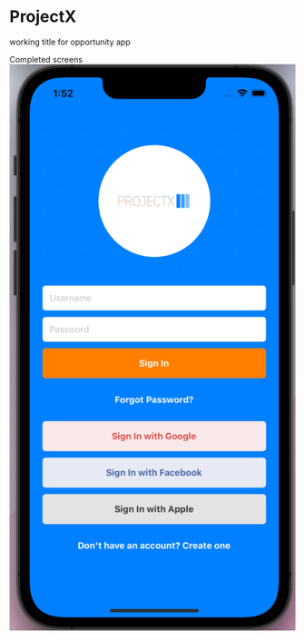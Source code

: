 # ProjectX
working title for opportunity app

Completed screens
![alt text](assets/images/SignInScreen.png)
